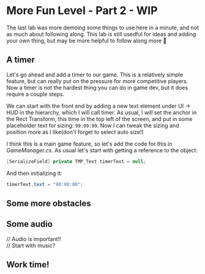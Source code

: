 # More Fun Level - Part 2 - WIP
The last lab was more demoing some things to use here in a minute, and not as much about following along. This lab is still usedful for ideas and adding your own thing, but may be more helpful to follow along more 🙂

## A timer
Let's go ahead and add a timer to our game. This is a relatively simple feature, but can really put on the pressure for more competitive players. Now a timer is not the hardest thing you can do in game dev, but it does require a couple steps.

We can start with the front end by adding a new text element under UI -> HUD in the hierarchy, which I will call timer. As usual, I will set the anchor in the Rect Transform, this time in the top left of the screen, and put in some placeholder text for sizing: `99:99:99`. Now I can tweak the sizing and position more as I like(don't forget to select auto size!)

I think this is a main game feature, so let's add the code for this in _GameManager.cs_. As usual let's start with getting a reference to the object:
``` C#
[SerializeField] private TMP_Text timerText = null;
```
And then initializing it:
``` C#
timerText.text = "00:00:00";
```


## Some more obstacles
## Some audio
  // Audio is important!!  
  // Start with music?  
## Work time!

